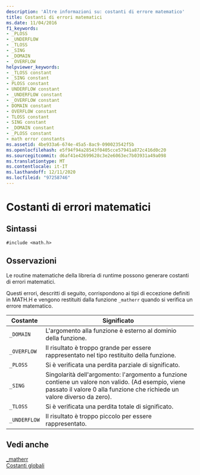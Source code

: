 ```yaml
---
description: 'Altre informazioni su: costanti di errore matematico'
title: Costanti di errori matematici
ms.date: 11/04/2016
f1_keywords:
- _PLOSS
- _UNDERFLOW
- _TLOSS
- _SING
- _DOMAIN
- _OVERFLOW
helpviewer_keywords:
- _TLOSS constant
- _SING constant
- PLOSS constant
- UNDERFLOW constant
- _UNDERFLOW constant
- _OVERFLOW constant
- DOMAIN constant
- OVERFLOW constant
- TLOSS constant
- SING constant
- _DOMAIN constant
- _PLOSS constant
- math error constants
ms.assetid: 4be933a6-674e-45a5-8ac9-090023542f5b
ms.openlocfilehash: e5f94f94a28543f0405cce57941a872c416d0c20
ms.sourcegitcommit: d6af41e42699628c3e2e6063ec7b03931a49a098
ms.translationtype: MT
ms.contentlocale: it-IT
ms.lasthandoff: 12/11/2020
ms.locfileid: "97258746"
---
```

# <a name="math-error-constants"></a>Costanti di errori matematici

## <a name="syntax"></a>Sintassi

```
#include <math.h>
```

## <a name="remarks"></a>Osservazioni

Le routine matematiche della libreria di runtime possono generare costanti di errori matematici.

Questi errori, descritti di seguito, corrispondono ai tipi di eccezione definiti in MATH.H e vengono restituiti dalla funzione `_matherr` quando si verifica un errore matematico.

|Costante|Significato|
|--------------|-------------|
|`_DOMAIN`|L'argomento alla funzione è esterno al dominio della funzione.|
|`_OVERFLOW`|Il risultato è troppo grande per essere rappresentato nel tipo restituito della funzione.|
|`_PLOSS`|Si è verificata una perdita parziale di significato.|
|`_SING`|Singolarità dell'argomento: l'argomento a funzione contiene un valore non valido. (Ad esempio, viene passato il valore 0 alla funzione che richiede un valore diverso da zero).|
|`_TLOSS`|Si è verificata una perdita totale di significato.|
|`_UNDERFLOW`|Il risultato è troppo piccolo per essere rappresentato.|

## <a name="see-also"></a>Vedi anche

[_matherr](../c-runtime-library/reference/matherr.md)<br/>
[Costanti globali](../c-runtime-library/global-constants.md)

